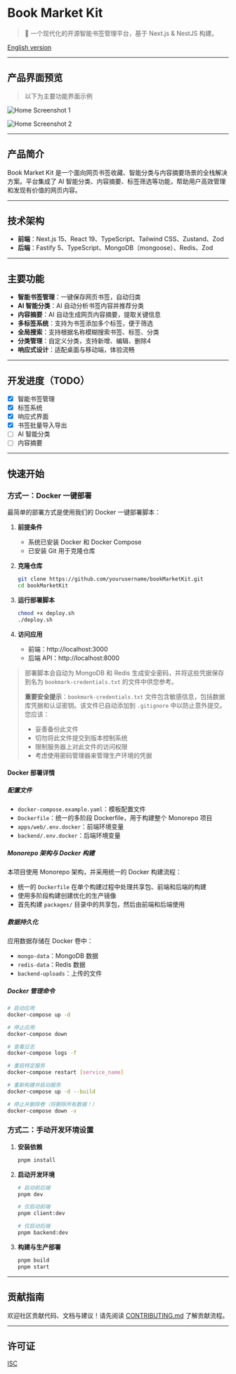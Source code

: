# Book Market Kit

> 🚀 一个现代化的开源智能书签管理平台，基于 Next.js & NestJS 构建。

[English version](./README.md)

---

## 产品界面预览

> 以下为主要功能界面示例

![Home Screenshot 1](https://pic1.imgdb.cn/item/6810b45c58cb8da5c8d45ebc.png)

![Home Screenshot 2](https://pic1.imgdb.cn/item/6810b45c58cb8da5c8d45ebd.png)

---

## 产品简介

Book Market Kit 是一个面向网页书签收藏、智能分类与内容摘要场景的全栈解决方案。平台集成了 AI 智能分类、内容摘要、标签筛选等功能，帮助用户高效管理和发现有价值的网页内容。

---

## 技术架构

- **前端**：Next.js 15、React 19、TypeScript、Tailwind CSS、Zustand、Zod
- **后端**：Fastify 5、TypeScript、MongoDB（mongoose）、Redis、Zod

---

## 主要功能

- **智能书签管理**：一键保存网页书签，自动归类
- **AI 智能分类**：AI 自动分析书签内容并推荐分类
- **内容摘要**：AI 自动生成网页内容摘要，提取关键信息
- **多标签系统**：支持为书签添加多个标签，便于筛选
- **全局搜索**：支持根据名称模糊搜索书签、标签、分类
- **分类管理**：自定义分类，支持新增、编辑、删除4
- **响应式设计**：适配桌面与移动端，体验流畅

---

## 开发进度（TODO）

- [x] 智能书签管理
- [x] 标签系统
- [x] 响应式界面
- [x] 书签批量导入导出
- [ ] AI 智能分类
- [ ] 内容摘要

---

## 快速开始

### 方式一：Docker 一键部署

最简单的部署方式是使用我们的 Docker 一键部署脚本：

1. **前提条件**
   - 系统已安装 Docker 和 Docker Compose
   - 已安装 Git 用于克隆仓库

2. **克隆仓库**
   ```bash
   git clone https://github.com/yourusername/bookMarketKit.git
   cd bookMarketKit
   ```

3. **运行部署脚本**
   ```bash
   chmod +x deploy.sh
   ./deploy.sh
   ```

4. **访问应用**
   - 前端：http://localhost:3000
   - 后端 API：http://localhost:8000

> 部署脚本会自动为 MongoDB 和 Redis 生成安全密码，并将这些凭据保存到名为 `bookmark-credentials.txt` 的文件中供您参考。
>
> **重要安全提示**：`bookmark-credentials.txt` 文件包含敏感信息，包括数据库凭据和认证密钥。该文件已自动添加到 `.gitignore` 中以防止意外提交。您应该：
> - 妥善备份此文件
> - 切勿将此文件提交到版本控制系统
> - 限制服务器上对此文件的访问权限
> - 考虑使用密码管理器来管理生产环境的凭据

#### Docker 部署详情

##### 配置文件

- `docker-compose.example.yaml`：模板配置文件
- `Dockerfile`：统一的多阶段 Dockerfile，用于构建整个 Monorepo 项目
- `apps/web/.env.docker`：前端环境变量
- `backend/.env.docker`：后端环境变量

##### Monorepo 架构与 Docker 构建

本项目使用 Monorepo 架构，并采用统一的 Docker 构建流程：
- 统一的 `Dockerfile` 在单个构建过程中处理共享包、前端和后端的构建
- 使用多阶段构建创建优化的生产镜像
- 首先构建 `packages/` 目录中的共享包，然后由前端和后端使用

##### 数据持久化

应用数据存储在 Docker 卷中：
- `mongo-data`：MongoDB 数据
- `redis-data`：Redis 数据
- `backend-uploads`：上传的文件

##### Docker 管理命令

```bash
# 启动应用
docker-compose up -d

# 停止应用
docker-compose down

# 查看日志
docker-compose logs -f

# 重启特定服务
docker-compose restart [service_name]

# 重新构建并启动服务
docker-compose up -d --build

# 停止并删除卷（将删除所有数据！）
docker-compose down -v
```

### 方式二：手动开发环境设置

1. **安装依赖**

   ```bash
   pnpm install
   ```

2. **启动开发环境**

   ```bash
   # 启动前后端
   pnpm dev

   # 仅启动前端
   pnpm client:dev

   # 仅启动后端
   pnpm backend:dev
   ```

3. **构建与生产部署**
   ```bash
   pnpm build
   pnpm start
   ```

---

## 贡献指南

欢迎社区贡献代码、文档与建议！请先阅读 [CONTRIBUTING.md](CONTRIBUTING.md) 了解贡献流程。

---

## 许可证

[ISC](./LICENSE)
